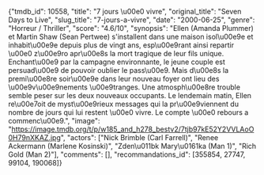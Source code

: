 {"tmdb_id": 10558, "title": "7 jours \u00e0 vivre", "original_title": "Seven Days to Live", "slug_title": "7-jours-a-vivre", "date": "2000-06-25", "genre": "Horreur / Thriller", "score": "4.6/10", "synopsis": "Ellen (Amanda Plummer) et Martin Shaw (Sean Pertwee) s'installent dans une maison isol\u00e9e et inhabit\u00e9e depuis plus de vingt ans, esp\u00e9rant ainsi repartir \u00e0 z\u00e9ro apr\u00e8s la mort tragique de leur fils unique. Enchant\u00e9 par la campagne environnante, le jeune couple est persuad\u00e9 de pouvoir oublier le pass\u00e9.  Mais d\u00e8s la premi\u00e8re soir\u00e9e dans leur nouveau foyer ont lieu des \u00e9v\u00e9nements \u00e9tranges. Une atmosph\u00e8re trouble semble peser sur les deux nouveaux occupants.  Le lendemain matin, Ellen re\u00e7oit de myst\u00e9rieux messages qui la pr\u00e9viennent du nombre de jours qui lui restent \u00e0 vivre. Le compte \u00e0 rebours a commenc\u00e9.", "image": "https://image.tmdb.org/t/p/w185_and_h278_bestv2/7tjb97kE52Y2VVLAoO0H79nXKAZ.jpg", "actors": ["Nick Brimble (Carl Farrell)", "Renee Ackermann (Marlene Kosinski)", "Zden\u011bk Mary\u0161ka (Man 1)", "Rich Gold (Man 2)"], "comments": [], "recommandations_id": [355854, 27747, 99104, 190068]}